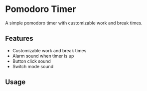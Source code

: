 # Pomodoro Timer

A simple pomodoro timer with customizable work and break times.

## Features

- Customizable work and break times
- Alarm sound when timer is up
- Button click sound
- Switch mode sound

## Usage

